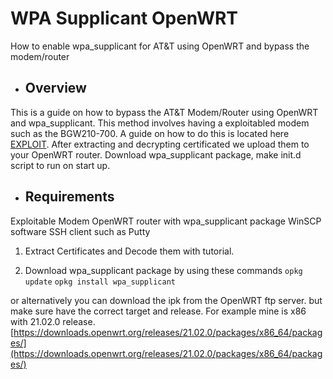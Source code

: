 # WPA Supplicant OpenWRT
How to enable wpa_supplicant for AT&amp;T using OpenWRT and bypass the modem/router

- ##  Overview
This is a guide on how to bypass the AT&T Modem/Router using OpenWRT and wpa_supplicant. This method involves having a exploitabled modem such as the BGW210-700. A guide on how to do this is located here [EXPLOIT](https://github.com/bypassrg/att "EXPLOIT"). After extracting and decrypting certificated we upload them to your OpenWRT router.  Download wpa_supplicant package, make init.d script to run on start up.

- ## Requirements
Exploitable Modem
OpenWRT router with wpa_supplicant package
WinSCP software
SSH client such as Putty

1. Extract Certificates and Decode them with tutorial.

2. Download wpa_supplicant package by using these commands
`opkg update`
`opkg install wpa_supplicant`

or alternatively you can download the ipk from the OpenWRT ftp server. but make sure have the correct target and release. For example mine is x86 with 21.02.0 release.
[https://downloads.openwrt.org/releases/21.02.0/packages/x86_64/packages/](https://downloads.openwrt.org/releases/21.02.0/packages/x86_64/packages/)
